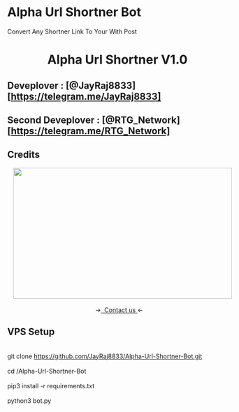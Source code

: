 # Alpha Url Shortner Bot
Convert Any Shortner Link To Your With Post



</p>
<h1 align="center">
  <b>Alpha Url Shortner V1.0</b>
</h1>

## Deveplover : [@JayRaj8833][https://telegram.me/JayRaj8833]
## Second Deveplover : [@RTG_Network][https://telegram.me/RTG_Network]

## Credits 
<p></p><div class="separator" style="clear: both; text-align: center;"><a href="https://telegram.me/JayRaj8833" imageanchor="1" style="margin-left: 1em; margin-right: 1em;" target="_blank"><img border="0" data-original-height="1080" data-original-width="1080" height="300" src="https://github.com/JayRaj8833/Alpha-url-shortner-bot-v1.0/blob/main/20231122_143416_0000.png" width="500" /></a></div><br /><div style="text-align: center;">&nbsp; -&gt;<a href="https://telegram.me/JayRaj8833" target="_blank">&nbsp; Contact us </a>&lt;-</div><p></p>

## VPS Setup 

<br>git clone https://github.com/JayRaj8833/Alpha-Url-Shortner-Bot.git</br>
<br>cd /Alpha-Url-Shortner-Bot</br>
<br>pip3 install -r requirements.txt</br>
<br>python3 bot.py</br>
